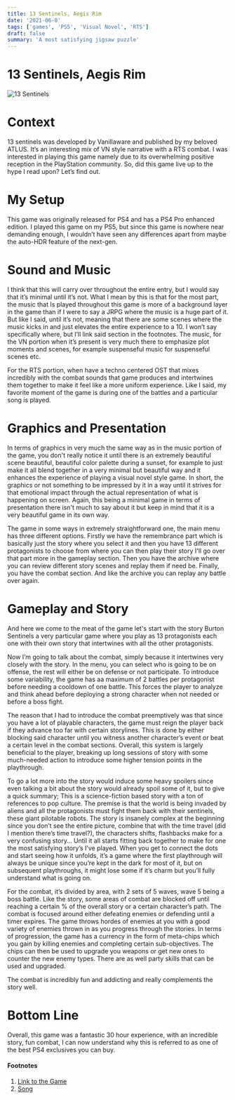 ```yaml
---
title: 13 Sentinels, Aegis Rim
date: '2021-06-8'
tags: ['games', 'PS5', 'Visual Novel', 'RTS']
draft: false
summary: 'A most satisfying jigsaw puzzle'
---
```


# 13 Sentinels, Aegis Rim

![13 Sentinels](/static/images/games/13Sentinels.jpg)

# Context

13 sentinels was developed by Vanillaware and published by my beloved ATLUS. It’s an interesting mix of VN style narrative with a RTS combat. I was interested in playing this game namely due to its overwhelming positive reception in the PlayStation community. So, did this game live up to the hype I read upon? Let’s find out.

# My Setup

This game was originally released for PS4 and has a PS4 Pro enhanced edition. I played this game on my PS5, but since this game is nowhere near demanding enough, I wouldn’t have seen any differences apart from maybe the auto-HDR feature of the next-gen.

# Sound and Music

I think that this will carry over throughout the entire entry, but I would say that it’s minimal until it’s not. What I mean by this is that for the most part, the music that Is played throughout this game is more of a background layer in the game than if I were to say a JRPG where the music is a huge part of it. But like I said, until it’s not, meaning that there are some scenes where the music kicks in and just elevates the entire experience to a 10. I won’t say specifically where, but I’ll link said section in the footnotes. The music, for the VN portion when it’s present is very much there to emphasize plot moments and scenes, for example suspenseful music for suspenseful scenes etc.

For the RTS portion, when have a techno centered OST that mixes incredibly with the combat sounds that game produces and intertwines them together to make it feel like a more uniform experience. Like I said, my favorite moment of the game is during one of the battles and a particular song is played.

# Graphics and Presentation

In terms of graphics in very much the same way as in the music portion of the game, you don't really notice it until there is an extremely beautiful scene beautiful, beautiful color palette during a sunset, for example to just make it all blend together in a very minimal but beautiful way and it enhances the experience of playing a visual novel style game. In short, the graphics or not something to be impressed by it in a way until it strives for that emotional impact through the actual representation of what is happening on screen. Again, this being a minimal game in terms of presentation there isn't much to say about it but keep in mind that it is a very beautiful game in its own way.

The game in some ways in extremely straightforward one, the main menu has three different options. Firstly we have the remembrance part which is basically just the story where you select it and then you have 13 different protagonists to choose from where you can then play their story I'll go over that part more in the gameplay section. Then you have the archive where you can review different story scenes and replay them if need be. Finally, you have the combat section. And like the archive you can replay any battle over again.

# Gameplay and Story

And here we come to the meat of the game let's start with the story Burton Sentinels a very particular game where you play as 13 protagonists each one with their own story that intertwines with all the other protagonists.

Now I’m going to talk about the combat, simply because it intertwines very closely with the story. In the menu, you can select who is going to be on offense, the rest will either be on defense or not participate. To introduce some variability, the game has aa maximum of 2 battles per protagonist before needing a cooldown of one battle. This forces the player to analyze and think ahead before deploying a strong character when not needed or before a boss fight.

The reason that I had to introduce the combat preemptively was that since you have a lot of playable characters, the game must reign the player back if they advance too far with certain storylines. This is done by either blocking said character until you witness another character’s event or beat a certain level in the combat sections. Overall, this system is largely beneficial to the player, breaking up long sessions of story with some much-needed action to introduce some higher tension points in the playthrough.

To go a lot more into the story would induce some heavy spoilers since even talking a bit about the story would already spoil some of it, but to give a quick summary; This is a science-fiction based story with a ton of references to pop culture. The premise is that the world is being invaded by aliens and all the protagonists must fight them back with their sentinels, these giant pilotable robots. The story is insanely complex at the beginning since you don’t see the entire picture, combine that with the time travel (did I mention there’s time travel?), the characters shifts, flashbacks make for a very confusing story… Until it all starts fitting back together to make for one the most satisfying story’s I’ve played. When you get to connect the dots and start seeing how it unfolds, it’s a game where the first playthrough will always be unique since you’re kept in the dark for most of it, but on subsequent playthroughs, it might lose some if it’s charm but you’ll fully understand what is going on.

For the combat, it’s divided by area, with 2 sets of 5 waves, wave 5 being a boss battle. Like the story, some areas of combat are blocked off until reaching a certain % of the overall story or a certain character’s path. The combat is focused around either defeating enemies or defending until a timer expires. The game throws hordes of enemies at you with a good variety of enemies thrown in as you progress through the stories. In terms of progression, the game has a currency in the form of meta-chips which you gain by killing enemies and completing certain sub-objectives. The chips can then be used to upgrade you weapons or get new ones to counter the new enemy types. There are as well party skills that can be used and upgraded.

The combat is incredibly fun and addicting and really complements the story well.

# Bottom Line

Overall, this game was a fantastic 30 hour experience, with an incredible story, fun combat, I can now understand why this is referred to as one of the best PS4 exclusives you can buy.

#### Footnotes

1. [Link to the Game](https://store.playstation.com/en-us/product/UP0177-CUSA19610_00-BSTUBCUSA1961000)
2. [Song](https://www.youtube.com/watch?v=DgxySEhEjMU&ab_channel=AwkwardWeebsAwkwardWeebs)
